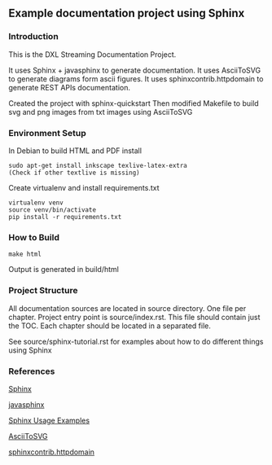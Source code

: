 ## Example documentation project using Sphinx

### Introduction

This is the DXL Streaming Documentation Project.

It uses Sphinx + javasphinx to generate documentation.
It uses AsciiToSVG to generate diagrams form ascii figures.
It uses sphinxcontrib.httpdomain to generate REST APIs documentation.

Created the project with sphinx-quickstart
Then modified Makefile to build svg and png images from txt images using AsciiToSVG

### Environment Setup

In Debian to build HTML and PDF install

```
sudo apt-get install inkscape texlive-latex-extra
(Check if other textlive is missing)
```

Create virtualenv and install requirements.txt

```
virtualenv venv
source venv/bin/activate
pip install -r requirements.txt
```

### How to Build
```
make html
```

Output is generated in build/html

### Project Structure

All documentation sources are located in source directory. One file per chapter.
Project entry point is source/index.rst. This file should contain just the TOC.
Each chapter should be located in a separated file.

See source/sphinx-tutorial.rst for examples about how to do different things using Sphinx


### References

[Sphinx](http://www.sphinx-doc.org/)

[javasphinx](https://bronto.github.io/javasphinx/)

[Sphinx Usage Examples](http://www.astro.rug.nl/~vogelaar/sphinx/build/html/index.html)

[AsciiToSVG](https://github.com/dhobsd/asciitosvg)

[sphinxcontrib.httpdomain](https://pythonhosted.org/sphinxcontrib-httpdomain/)
